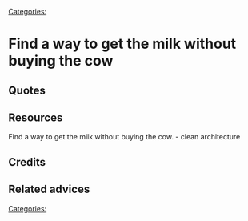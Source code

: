 [Categories:](../Categories/index.md)
# Find a way to get the milk without buying the cow

## Quotes

## Resources
Find a way to get the milk without buying the cow. -  clean architecture
## Credits

## Related advices


[Categories:](../Categories/index.md)